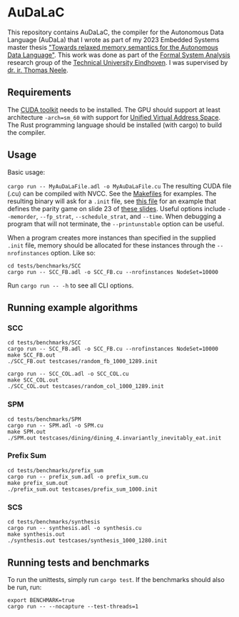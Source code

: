 # AuDaLaC
This repository contains AuDaLaC, the compiler for the Autonomous Data Language (AuDaLa) that I wrote as part of my 2023 Embedded Systems master thesis ["Towards relaxed memory semantics for the Autonomous Data Language"](https://github.com/GPLeemrijse/AuDaLaC/blob/master/Towards_relaxed_memory_semantics_for_the_Autonomous_Data_Language.pdf). This work was done as part of the [Formal System Analysis](https://fsa.win.tue.nl/) research group of the [Technical University Eindhoven](https://www.tue.nl/en/). I was supervised by [dr. ir. Thomas Neele](https://tneele.com/).

## Requirements
The [CUDA toolkit](https://developer.nvidia.com/cuda-toolkit) needs to be installed. The GPU should support at least architecture `-arch=sm_60` with support for [Unified Virtual Address Space](https://docs.nvidia.com/cuda/cuda-c-programming-guide/index.html#unified-virtual-address-space).
The Rust programming language should be installed (with cargo) to build the compiler.

## Usage
Basic usage:

```cargo run -- MyAuDaLaFile.adl -o MyAuDaLaFile.cu```
The resulting CUDA file (.cu) can be compiled with NVCC. See the [Makefiles](https://github.com/GPLeemrijse/AuDaLaC/blob/master/tests/benchmarks/prefix_sum/Makefile) for examples. The resulting binary will ask for a `.init` file, see [this file](https://github.com/GPLeemrijse/AuDaLaC/blob/master/tests/benchmarks/SPM/testcases/keiren_ex1_pg_min.init) for an example that defines the parity game on slide 23 of [these slides](https://www.win.tue.nl/~timw/teaching/amc/2009/college14.pdf).
Useful options include `--memorder`, `--fp_strat`, `--schedule_strat`, and `--time`. When debugging a program that will not terminate, the `--printunstable` option can be useful.

When a program creates more instances than specified in the supplied `.init` file, memory should be allocated for these instances through the `--nrofinstances` option. Like so:
```
cd tests/benchmarks/SCC
cargo run -- SCC_FB.adl -o SCC_FB.cu --nrofinstances NodeSet=10000
```


Run `cargo run -- -h` to see all CLI options.

## Running example algorithms
### SCC
```
cd tests/benchmarks/SCC
cargo run -- SCC_FB.adl -o SCC_FB.cu --nrofinstances NodeSet=10000
make SCC_FB.out
./SCC_FB.out testcases/random_fb_1000_1289.init

cargo run -- SCC_COL.adl -o SCC_COL.cu
make SCC_COL.out
./SCC_COL.out testcases/random_col_1000_1289.init
```
### SPM
```
cd tests/benchmarks/SPM
cargo run -- SPM.adl -o SPM.cu
make SPM.out
./SPM.out testcases/dining/dining_4.invariantly_inevitably_eat.init
```

### Prefix Sum
```
cd tests/benchmarks/prefix_sum
cargo run -- prefix_sum.adl -o prefix_sum.cu
make prefix_sum.out
./prefix_sum.out testcases/prefix_sum_1000.init
```

### SCS
```
cd tests/benchmarks/synthesis
cargo run -- synthesis.adl -o synthesis.cu
make synthesis.out
./synthesis.out testcases/synthesis_1000_1280.init
```

## Running tests and benchmarks
To run the unittests, simply run `cargo test`. If the benchmarks should also be run, run:
```
export BENCHMARK=true
cargo run -- --nocapture --test-threads=1
```
